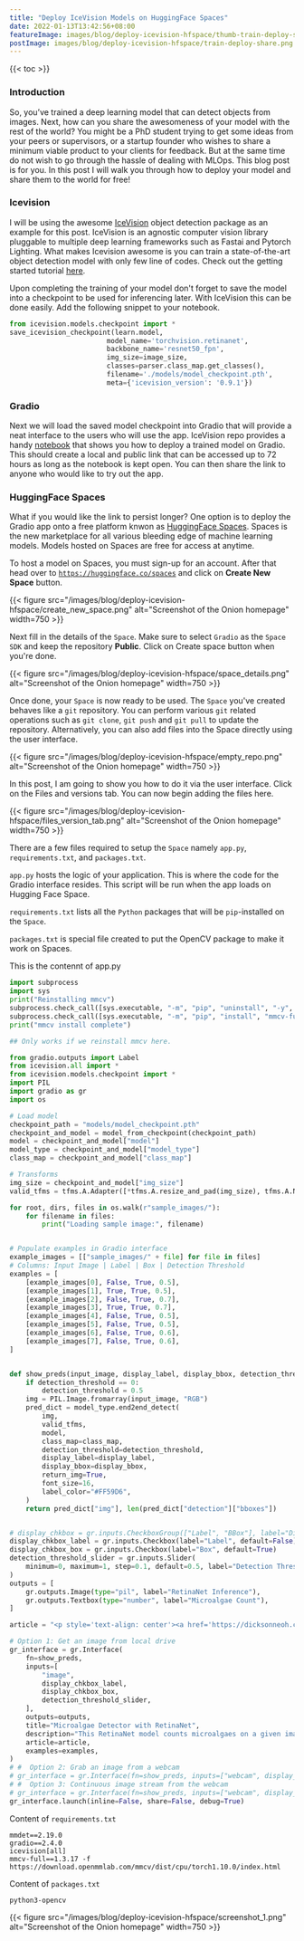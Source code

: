 ```yaml
---
title: "Deploy IceVision Models on HuggingFace Spaces"
date: 2022-01-13T13:42:56+08:00
featureImage: images/blog/deploy-icevision-hfspace/thumb-train-deploy-share.png
postImage: images/blog/deploy-icevision-hfspace/train-deploy-share.png
---
```


{{< toc >}} 

### Introduction
So, you’ve trained a deep learning model that can detect objects from images. 
Next, how can you share the awesomeness of your model with the rest of the world? You might be a PhD student trying to get some ideas from your peers or supervisors, or a startup founder who wishes to share a minimum viable product to your clients for feedback. 
But at the same time do not wish to go through the hassle of dealing with MLOps. 
This blog post is for you. In this post I will walk you through how to deploy your model and share them to the world for free!

### Icevision
I will be using the awesome [IceVision](https://github.com/airctic/icevision) object detection package as an example for this post. 
IceVision is an agnostic computer vision library pluggable to multiple deep learning frameworks such as Fastai and Pytorch Lighting. 
What makes Icevision awesome is you can train a state-of-the-art object detection model with only few line of codes. 
Check out the getting started tutorial [here](https://github.com/airctic/icevision/blob/master/notebooks/getting_started_object_detection.ipynb).

Upon completing the training of your model don't forget to save the model into a checkpoint to be used for inferencing later.
With IceVision this can be done easily. Add the following snippet to your notebook.

``` python
from icevision.models.checkpoint import *
save_icevision_checkpoint(learn.model,
                        model_name='torchvision.retinanet', 
                        backbone_name='resnet50_fpn',
                        img_size=image_size,
                        classes=parser.class_map.get_classes(),
                        filename='./models/model_checkpoint.pth',
                        meta={'icevision_version': '0.9.1'})
```


### Gradio
Next we will load the saved model checkpoint into Gradio that will provide a neat interface to the users who will use the app. 
IceVision repo provides a handy [notebook](https://github.com/airctic/icevision-gradio/blob/master/IceApp_coco.ipynb) that shows you how to deploy a trained model on Gradio. 
This should create a local and public link that can be accessed up to 72 hours as long as the notebook is kept open.
You can then share the link to anyone who would like to try out the app.

### HuggingFace Spaces
What if you would like the link to persist longer? One option is to deploy the Gradio app onto a free platform knwon as [HuggingFace Spaces](https://huggingface.co/spaces).
Spaces is the new marketplace for all various bleeding edge of machine learning models.
Models hosted on Spaces are free for access at anytime.

To host a model on Spaces, you must sign-up for an account.
After that head over to [`https://huggingface.co/spaces`](https://huggingface.co/spaces) and click on **Create New Space** button.

{{< figure src="/images/blog/deploy-icevision-hfspace/create_new_space.png" alt="Screenshot of the Onion homepage" width=750 >}}

Next fill in the details of the `Space`. Make sure to select `Gradio` as the `Space SDK` and keep the repository **Public**. Click on Create space button when you're done.

{{< figure src="/images/blog/deploy-icevision-hfspace/space_details.png" alt="Screenshot of the Onion homepage" width=750 >}}

Once done, your `Space` is now ready to be used.
The `Space` you've created behaves like a `git` repository.
You can perform various `git` related operations such as `git clone`, `git push` and `git pull` to update the repository.
Alternatively, you can also add files into the Space directly using the user interface.

{{< figure src="/images/blog/deploy-icevision-hfspace/empty_repo.png" alt="Screenshot of the Onion homepage" width=750 >}}


In this post, I am going to show you how to do it via the user interface. 
Click on the Files and versions tab.
You can now begin adding the files here.

{{< figure src="/images/blog/deploy-icevision-hfspace/files_version_tab.png" alt="Screenshot of the Onion homepage" width=750 >}}

There are a few files required to setup the `Space` namely `app.py`, `requirements.txt`, and `packages.txt`.

`app.py` hosts the logic of your application. This is where the code for the Gradio interface resides.
This script will be run when the app loads on Hugging Face Space.

`requirements.txt` lists all the `Python` packages that will be `pip`-installed on the `Space`.

`packages.txt` is special file created to put the OpenCV package to make it work on Spaces. 

This is the contennt of app.py

```python
import subprocess
import sys
print("Reinstalling mmcv")
subprocess.check_call([sys.executable, "-m", "pip", "uninstall", "-y", "mmcv-full==1.3.17"])
subprocess.check_call([sys.executable, "-m", "pip", "install", "mmcv-full==1.3.17", "-f", "https://download.openmmlab.com/mmcv/dist/cpu/torch1.10.0/index.html"])
print("mmcv install complete") 

## Only works if we reinstall mmcv here.

from gradio.outputs import Label
from icevision.all import *
from icevision.models.checkpoint import *
import PIL
import gradio as gr
import os

# Load model
checkpoint_path = "models/model_checkpoint.pth"
checkpoint_and_model = model_from_checkpoint(checkpoint_path)
model = checkpoint_and_model["model"]
model_type = checkpoint_and_model["model_type"]
class_map = checkpoint_and_model["class_map"]

# Transforms
img_size = checkpoint_and_model["img_size"]
valid_tfms = tfms.A.Adapter([*tfms.A.resize_and_pad(img_size), tfms.A.Normalize()])

for root, dirs, files in os.walk(r"sample_images/"):
    for filename in files:
        print("Loading sample image:", filename)


# Populate examples in Gradio interface
example_images = [["sample_images/" + file] for file in files]
# Columns: Input Image | Label | Box | Detection Threshold
examples = [
    [example_images[0], False, True, 0.5],
    [example_images[1], True, True, 0.5],
    [example_images[2], False, True, 0.7],
    [example_images[3], True, True, 0.7],
    [example_images[4], False, True, 0.5],
    [example_images[5], False, True, 0.5],
    [example_images[6], False, True, 0.6],
    [example_images[7], False, True, 0.6],
]


def show_preds(input_image, display_label, display_bbox, detection_threshold):
    if detection_threshold == 0:
        detection_threshold = 0.5
    img = PIL.Image.fromarray(input_image, "RGB")
    pred_dict = model_type.end2end_detect(
        img,
        valid_tfms,
        model,
        class_map=class_map,
        detection_threshold=detection_threshold,
        display_label=display_label,
        display_bbox=display_bbox,
        return_img=True,
        font_size=16,
        label_color="#FF59D6",
    )
    return pred_dict["img"], len(pred_dict["detection"]["bboxes"])


# display_chkbox = gr.inputs.CheckboxGroup(["Label", "BBox"], label="Display", default=True)
display_chkbox_label = gr.inputs.Checkbox(label="Label", default=False)
display_chkbox_box = gr.inputs.Checkbox(label="Box", default=True)
detection_threshold_slider = gr.inputs.Slider(
    minimum=0, maximum=1, step=0.1, default=0.5, label="Detection Threshold"
)
outputs = [
    gr.outputs.Image(type="pil", label="RetinaNet Inference"),
    gr.outputs.Textbox(type="number", label="Microalgae Count"),
]

article = "<p style='text-align: center'><a href='https://dicksonneoh.com/' target='_blank'>Blog post</a></p>"

# Option 1: Get an image from local drive
gr_interface = gr.Interface(
    fn=show_preds,
    inputs=[
        "image",
        display_chkbox_label,
        display_chkbox_box,
        detection_threshold_slider,
    ],
    outputs=outputs,
    title="Microalgae Detector with RetinaNet",
    description="This RetinaNet model counts microalgaes on a given image. Upload an image or click an example image below to use.",
    article=article,
    examples=examples,
)
# #  Option 2: Grab an image from a webcam
# gr_interface = gr.Interface(fn=show_preds, inputs=["webcam", display_chkbox_label, display_chkbox_box,  detection_threshold_slider], outputs=outputs, title='IceApp - COCO', live=False)
# #  Option 3: Continuous image stream from the webcam
# gr_interface = gr.Interface(fn=show_preds, inputs=["webcam", display_chkbox_label, display_chkbox_box,  detection_threshold_slider], outputs=outputs, title='IceApp - COCO', live=True)
gr_interface.launch(inline=False, share=False, debug=True)
```



Content of `requirements.txt`
```
mmdet==2.19.0
gradio==2.4.0
icevision[all]
mmcv-full==1.3.17 -f https://download.openmmlab.com/mmcv/dist/cpu/torch1.10.0/index.html
```

Content of `packages.txt`
```
python3-opencv
```




{{< figure src="/images/blog/deploy-icevision-hfspace/screenshot_1.png" alt="Screenshot of the Onion homepage" width=750 >}}



